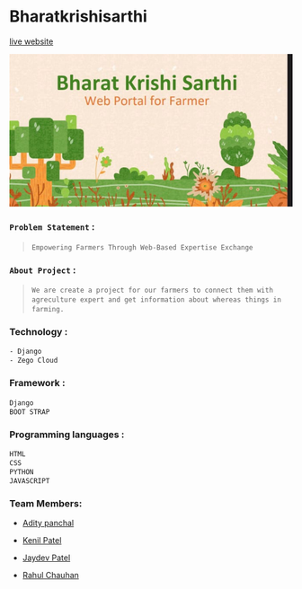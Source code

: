 # Bharatkrishisarthi 

[live website](https://bharatkrishisarthi.onrender.com)

<img src="static/photo/WhatsApp Image 2023-09-24 at 3.51.16 PM.jpeg">

### `Problem Statement` : 
>`Empowering Farmers Through Web-Based Expertise Exchange`


### `About Project` :

>`We are create a project for our farmers to connect them with agreculture expert and get information about whereas things in farming.
`
### Technology :

    - Django
    - Zego Cloud

### Framework :
    Django
    BOOT STRAP

### Programming languages :
    HTML
    CSS
    PYTHON
    JAVASCRIPT

### Team Members:


- [Adity panchal](https://github.com/Aditya0323)


- [Kenil Patel](https://github.com/Anoy8293)


- [Jaydev Patel](https://github.com/jaydevrpatel)

- [Rahul Chauhan](https://github.com/Rjchauhan18)
